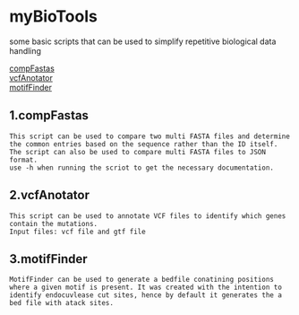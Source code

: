 # myBioTools
some basic scripts that can be used to simplify repetitive biological data handling

[compFastas](#1compfastas)<br/>
[vcfAnotator](#2vcfAnotator)<br/>
[motifFinder](#3motifFinder)<br/>

## 1.compFastas
    This script can be used to compare two multi FASTA files and determine the common entries based on the sequence rather than the ID itself.
    The script can also be used to compare multi FASTA files to JSON format.
    use -h when running the scriot to get the necessary documentation.

## 2.vcfAnotator
    This script can be used to annotate VCF files to identify which genes contain the mutations.
    Input files: vcf file and gtf file

## 3.motifFinder
    MotifFinder can be used to generate a bedfile conatining positions where a given motif is present. It was created with the intention to identify endocuvlease cut sites, hence by default it generates the a bed file with atack sites.
